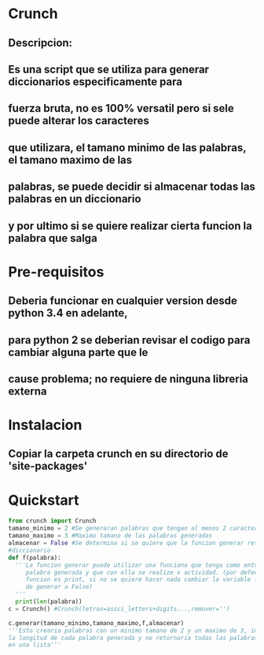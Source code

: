 # Crunch
## Descripcion:
## Es una script que se utiliza para generar diccionarios especificamente para
## fuerza bruta, no es 100% versatil pero si sele puede alterar los caracteres
## que utilizara, el tamano minimo de las palabras, el tamano maximo de las
## palabras, se puede decidir si almacenar todas las palabras en un diccionario
## y por ultimo si se quiere realizar cierta funcion la palabra que salga

# Pre-requisitos
## Deberia funcionar en cualquier version desde python 3.4 en adelante,
## para python 2 se deberian revisar el codigo para cambiar alguna parte que le
## cause problema; no requiere de ninguna libreria externa

# Instalacion
## Copiar la carpeta crunch en su directorio de 'site-packages'

# Quickstart

```python
from crunch import Crunch
tamano_minimo = 2 #Se generaran palabras que tengan al menos 2 caracteres
tamano_maximo = 3 #Maximo tamano de las palabras generadas
almacenar = False #Se determina si se quiere que la funcion generar retorne un
#diccionario
def f(palabra):
  '''La funcion generar puede utilizar una funciona que tenga como entrada la
     palabra generada y que con ella se realize x actividad. (por defecto la
     funcion es print, si no se quiere hacer nada cambiar la variable funcion
     de generar a False)
  '''
  print(len(palabra))
c = Crunch() #Crunch(letras=assci_letters+digits...,remover='')

c.generar(tamano_minimo,tamano_maximo,f,almacenar)
'''Esto crearia palabras con un minimo tamano de 2 y un maximo de 3, imprimiendo
la longitud de cada palabra generada y no retornaria todas las palabras
en una lista'''
```
